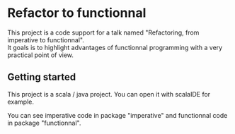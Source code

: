 # Refactor to functionnal

This project is a code support for a talk named "Refactoring, from imperative to functionnal".  
It goals is to highlight advantages of functionnal programming with a very practical point of view.

## Getting started

This project is a scala / java project. You can open it with scalaIDE for example.

You can see imperative code in package "imperative" and functionnal code in package "functionnal".
